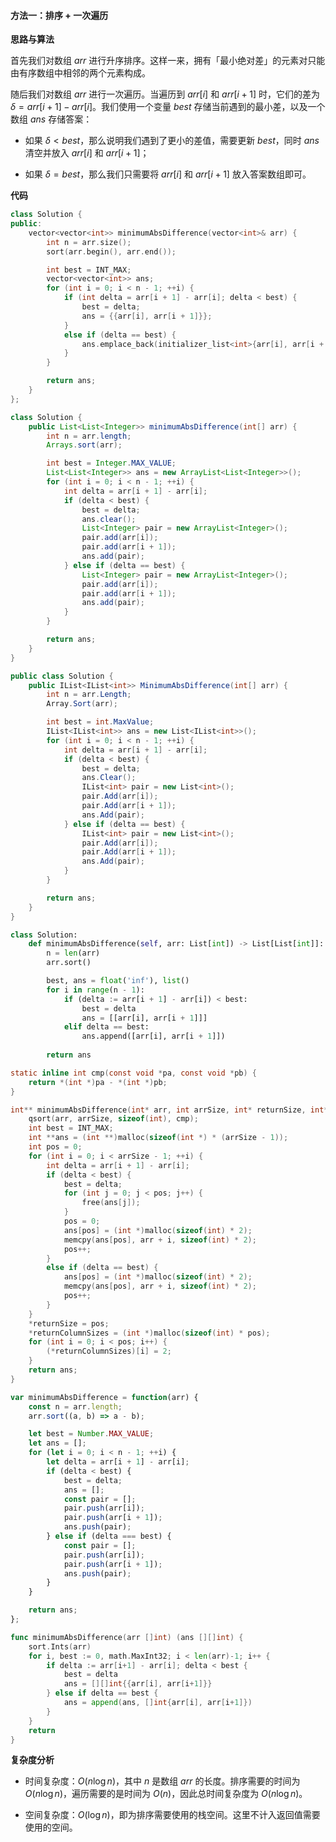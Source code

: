 #### 方法一：排序 + 一次遍历

**思路与算法**

首先我们对数组 $\textit{arr}$ 进行升序排序。这样一来，拥有「最小绝对差」的元素对只能由有序数组中相邻的两个元素构成。

随后我们对数组 $\textit{arr}$ 进行一次遍历。当遍历到 $\textit{arr}[i]$ 和 $\textit{arr}[i+1]$ 时，它们的差为 $\delta = \textit{arr}[i+1] - \textit{arr}[i]$。我们使用一个变量 $\textit{best}$ 存储当前遇到的最小差，以及一个数组 $\textit{ans}$ 存储答案：

- 如果 $\delta < \textit{best}$，那么说明我们遇到了更小的差值，需要更新 $\textit{best}$，同时 $\textit{ans}$ 清空并放入 $\textit{arr}[i]$ 和 $\textit{arr}[i+1]$；

- 如果 $\delta = \textit{best}$，那么我们只需要将 $\textit{arr}[i]$ 和 $\textit{arr}[i+1]$ 放入答案数组即可。

**代码**

```C++ [sol1-C++]
class Solution {
public:
    vector<vector<int>> minimumAbsDifference(vector<int>& arr) {
        int n = arr.size();
        sort(arr.begin(), arr.end());

        int best = INT_MAX;
        vector<vector<int>> ans;
        for (int i = 0; i < n - 1; ++i) {
            if (int delta = arr[i + 1] - arr[i]; delta < best) {
                best = delta;
                ans = {{arr[i], arr[i + 1]}};
            }
            else if (delta == best) {
                ans.emplace_back(initializer_list<int>{arr[i], arr[i + 1]});
            }
        }

        return ans;
    }
};
```

```Java [sol1-Java]
class Solution {
    public List<List<Integer>> minimumAbsDifference(int[] arr) {
        int n = arr.length;
        Arrays.sort(arr);

        int best = Integer.MAX_VALUE;
        List<List<Integer>> ans = new ArrayList<List<Integer>>();
        for (int i = 0; i < n - 1; ++i) {
            int delta = arr[i + 1] - arr[i];
            if (delta < best) {
                best = delta;
                ans.clear();
                List<Integer> pair = new ArrayList<Integer>();
                pair.add(arr[i]);
                pair.add(arr[i + 1]);
                ans.add(pair);
            } else if (delta == best) {
                List<Integer> pair = new ArrayList<Integer>();
                pair.add(arr[i]);
                pair.add(arr[i + 1]);
                ans.add(pair);
            }
        }

        return ans;
    }
}
```

```C# [sol1-C#]
public class Solution {
    public IList<IList<int>> MinimumAbsDifference(int[] arr) {
        int n = arr.Length;
        Array.Sort(arr);

        int best = int.MaxValue;
        IList<IList<int>> ans = new List<IList<int>>();
        for (int i = 0; i < n - 1; ++i) {
            int delta = arr[i + 1] - arr[i];
            if (delta < best) {
                best = delta;
                ans.Clear();
                IList<int> pair = new List<int>();
                pair.Add(arr[i]);
                pair.Add(arr[i + 1]);
                ans.Add(pair);
            } else if (delta == best) {
                IList<int> pair = new List<int>();
                pair.Add(arr[i]);
                pair.Add(arr[i + 1]);
                ans.Add(pair);
            }
        }

        return ans;
    }
}
```

```Python [sol1-Python3]
class Solution:
    def minimumAbsDifference(self, arr: List[int]) -> List[List[int]]:
        n = len(arr)
        arr.sort()

        best, ans = float('inf'), list()
        for i in range(n - 1):
            if (delta := arr[i + 1] - arr[i]) < best:
                best = delta
                ans = [[arr[i], arr[i + 1]]]
            elif delta == best:
                ans.append([arr[i], arr[i + 1]])
        
        return ans
```

```C [sol1-C]
static inline int cmp(const void *pa, const void *pb) {
    return *(int *)pa - *(int *)pb;
}

int** minimumAbsDifference(int* arr, int arrSize, int* returnSize, int** returnColumnSizes){
    qsort(arr, arrSize, sizeof(int), cmp);
    int best = INT_MAX;
    int **ans = (int **)malloc(sizeof(int *) * (arrSize - 1));
    int pos = 0;
    for (int i = 0; i < arrSize - 1; ++i) {
        int delta = arr[i + 1] - arr[i];
        if (delta < best) {
            best = delta;
            for (int j = 0; j < pos; j++) {
                free(ans[j]);
            }
            pos = 0;
            ans[pos] = (int *)malloc(sizeof(int) * 2);
            memcpy(ans[pos], arr + i, sizeof(int) * 2);
            pos++;
        }
        else if (delta == best) {
            ans[pos] = (int *)malloc(sizeof(int) * 2);
            memcpy(ans[pos], arr + i, sizeof(int) * 2);
            pos++;
        }
    }
    *returnSize = pos;
    *returnColumnSizes = (int *)malloc(sizeof(int) * pos);
    for (int i = 0; i < pos; i++) {
        (*returnColumnSizes)[i] = 2;
    }
    return ans;
}
```

```JavaScript [sol1-JavaScript]
var minimumAbsDifference = function(arr) {
    const n = arr.length;
    arr.sort((a, b) => a - b);

    let best = Number.MAX_VALUE;
    let ans = [];
    for (let i = 0; i < n - 1; ++i) {
        let delta = arr[i + 1] - arr[i];
        if (delta < best) {
            best = delta;
            ans = [];
            const pair = [];
            pair.push(arr[i]);
            pair.push(arr[i + 1]);
            ans.push(pair);
        } else if (delta === best) {
            const pair = [];
            pair.push(arr[i]);
            pair.push(arr[i + 1]);
            ans.push(pair);
        }
    }

    return ans;
};
```

```go [sol1-Golang]
func minimumAbsDifference(arr []int) (ans [][]int) {
    sort.Ints(arr)
    for i, best := 0, math.MaxInt32; i < len(arr)-1; i++ {
        if delta := arr[i+1] - arr[i]; delta < best {
            best = delta
            ans = [][]int{{arr[i], arr[i+1]}}
        } else if delta == best {
            ans = append(ans, []int{arr[i], arr[i+1]})
        }
    }
    return
}
```

**复杂度分析**

- 时间复杂度：$O(n \log n)$，其中 $n$ 是数组 $\textit{arr}$ 的长度。排序需要的时间为 $O(n \log n)$，遍历需要的是时间为 $O(n)$，因此总时间复杂度为 $O(n \log n)$。

- 空间复杂度：$O(\log n)$，即为排序需要使用的栈空间。这里不计入返回值需要使用的空间。